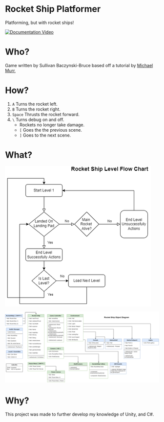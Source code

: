 # Rocket Ship Platformer

Platforming, but with rocket ships!

[![Documentation Video](https://img.youtube.com/vi/cd5wR_8o1uc/0.jpg)](https://www.youtube.com/watch?v=cd5wR_8o1uc)

# Who?

Game written by Sullivan Baczynski-Bruce based off a tutorial by [Michael Murr](https://www.udemy.com/user/michel-murr/), 

# How?

1. ```A``` Turns the rocket left.
2. ```B``` Turns the rocket right.
3. ```Space``` Thrusts the rocket forward.
4. ```\``` Turns debug on and off.
    * Rockets no longer take damage.
    * ```[``` Goes the the previous scene.
    * ```]``` Goes to the next scene.

# What? 

![Level Flow Chart](README_Img/Level-Flow-Chart.png)

![Level Object Diagram](README_Img/Level-Object-Diagram.png)

# Why?

This project was made to further develop my knowledge of Unity, and C#.